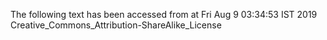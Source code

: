 The following text has been accessed from at Fri Aug 9 03:34:53 IST 2019
Creative_Commons_Attribution-ShareAlike_License
